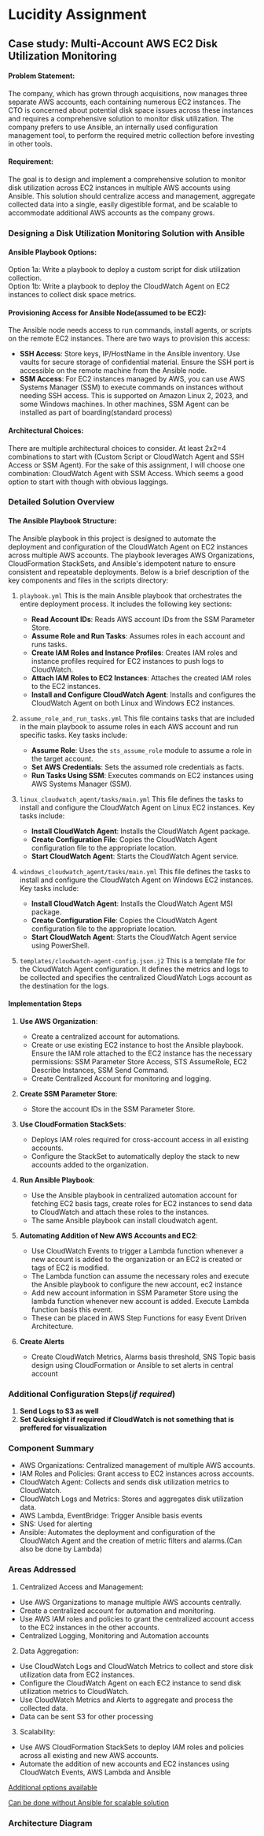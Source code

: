 # Lucidity Assignment
## Case study: Multi-Account AWS EC2 Disk Utilization Monitoring

#### Problem Statement: 
The company, which has grown through acquisitions, now manages three separate AWS accounts, each containing numerous EC2 instances. The CTO is concerned about potential disk space issues across these instances and requires a comprehensive solution to monitor disk utilization. The company prefers to use Ansible, an internally used configuration management tool, to perform the required metric collection before investing in other tools.



#### Requirement: 
The goal is to design and implement a comprehensive solution to monitor disk utilization across EC2 instances in multiple AWS accounts using Ansible. This solution should centralize access and management, aggregate collected data into a single, easily digestible format, and be scalable to accommodate additional AWS accounts as the company grows.



### Designing a Disk Utilization Monitoring Solution with Ansible

#### Ansible Playbook Options:

Option 1a: Write a playbook to deploy a custom script for disk utilization collection.  
Option 1b: Write a playbook to deploy the CloudWatch Agent on EC2 instances to collect disk space metrics.

#### Provisioning Access for Ansible Node(assumed to be EC2):

The Ansible node needs access to run commands, install agents, or scripts on the remote EC2 instances. There are two ways to provision this access:  
- **SSH Access**: Store keys, IP/HostName in the Ansible inventory. Use vaults for secure storage of confidential material. Ensure the SSH port is accessible on the remote machine from the Ansible node.
- **SSM Access**: For EC2 instances managed by AWS, you can use AWS Systems Manager (SSM) to execute commands on instances without needing SSH access. This is supported on Amazon Linux 2, 2023, and some Windows machines. In other machines, SSM Agent can be installed as part of boarding(standard process)  

#### Architectural Choices:

There are multiple architectural choices to consider. At least 2x2=4 combinations to start with (Custom Script or CloudWatch Agent and SSH Access or SSM Agent).
For the sake of this assignment, I will choose one combination: CloudWatch Agent with SSM Access. Which seems a good option to start with though with obvious laggings.

### Detailed Solution Overview
#### The Ansible Playbook Structure:

The Ansible playbook in this project is designed to automate the deployment and configuration of the CloudWatch Agent on EC2 instances across multiple AWS accounts. The playbook leverages AWS Organizations, CloudFormation StackSets, and Ansible's idempotent nature to ensure consistent and repeatable deployments. Below is a brief description of the key components and files in the scripts directory:

 1. `playbook.yml`
This is the main Ansible playbook that orchestrates the entire deployment process. It includes the following key sections:
    - **Read Account IDs**: Reads AWS account IDs from the SSM Parameter Store.
    - **Assume Role and Run Tasks**: Assumes roles in each account and runs tasks.
    - **Create IAM Roles and Instance Profiles**: Creates IAM roles and instance profiles required for EC2 instances to push logs to CloudWatch.
    - **Attach IAM Roles to EC2 Instances**: Attaches the created IAM roles to the EC2 instances.
    - **Install and Configure CloudWatch Agent**: Installs and configures the CloudWatch Agent on both Linux and Windows EC2 instances.

2. `assume_role_and_run_tasks.yml`
This file contains tasks that are included in the main playbook to assume roles in each AWS account and run specific tasks. Key tasks include:
    - **Assume Role**: Uses the `sts_assume_role` module to assume a role in the target account.
    - **Set AWS Credentials**: Sets the assumed role credentials as facts.
    - **Run Tasks Using SSM**: Executes commands on EC2 instances using AWS Systems Manager (SSM).

 3. `linux_cloudwatch_agent/tasks/main.yml`
    This file defines the tasks to install and configure the CloudWatch Agent on Linux EC2 instances. Key tasks include:
    - **Install CloudWatch Agent**: Installs the CloudWatch Agent package.
    - **Create Configuration File**: Copies the CloudWatch Agent configuration file to the appropriate location.
    - **Start CloudWatch Agent**: Starts the CloudWatch Agent service.

4. `windows_cloudwatch_agent/tasks/main.yml`
This file defines the tasks to install and configure the CloudWatch Agent on Windows EC2 instances. Key tasks include:
    - **Install CloudWatch Agent**: Installs the CloudWatch Agent MSI package.
    - **Create Configuration File**: Copies the CloudWatch Agent configuration file to the appropriate location.
    - **Start CloudWatch Agent**: Starts the CloudWatch Agent service using PowerShell.

5. `templates/cloudwatch-agent-config.json.j2`
This is a template file for the CloudWatch Agent configuration. It defines the metrics and logs to be collected and specifies the centralized CloudWatch Logs account as the destination for the logs. 

#### Implementation Steps

1. **Use AWS Organization**:
   - Create a centralized account for automations.
   - Create or use existing EC2 instance to host the Ansible playbook. Ensure the IAM role attached to the EC2 instance has the necessary permissions: SSM Parameter Store Access, STS AssumeRole, EC2 Describe Instances, SSM Send Command.
   - Create Centralized Account for monitoring and logging.

2. **Create SSM Parameter Store**:
   - Store the account IDs in the SSM Parameter Store.

3. **Use CloudFormation StackSets**:
   - Deploys IAM roles required for cross-account access in all existing accounts.
   - Configure the StackSet to automatically deploy the stack to new accounts added to the organization.

4. **Run Ansible Playbook**:
   - Use the Ansible playbook in centralized automation account for fetching EC2 basis tags, create roles for EC2 instances to send data to CloudWatch and attach these roles to the instances.
   - The same Ansible playbook can install cloudwatch agent.

5. **Automating Addition of New AWS Accounts and EC2**:
    - Use CloudWatch Events to trigger a Lambda function whenever a new account is added to the organization or an EC2 is created or tags of EC2 is modified.
    - The Lambda function can assume the necessary roles and execute the Ansible playbook to configure the new account, ec2 instance
    - Add new account information in SSM Parameter Store using the lambda function whenever new account is added. Execute Lambda function basis this event.
    - These can be placed in AWS Step Functions for easy Event Driven Architecture.

6. **Create Alerts**
    - Create CloudWatch Metrics, Alarms basis threshold, SNS Topic basis design using CloudFormation or Ansible to set alerts in central account

### Additional Configuration Steps(*if required*)
1. **Send Logs to S3 as well**
2. **Set Quicksight if required if CloudWatch is not something that is preffered for visualization**

### Component Summary
- AWS Organizations: Centralized management of multiple AWS accounts.
- IAM Roles and Policies: Grant access to EC2 instances across accounts.
- CloudWatch Agent: Collects and sends disk utilization metrics to CloudWatch.
- CloudWatch Logs and Metrics: Stores and aggregates disk utilization data.
- AWS Lambda, EventBridge:
Trigger Ansible basis events
- SNS: Used for alerting
- Ansible: Automates the deployment and configuration of the CloudWatch Agent and the creation of metric filters and alarms.(Can also be done by Lambda)

### Areas Addressed
1. Centralized Access and Management:
- Use AWS Organizations to manage multiple AWS accounts centrally.
- Create a centralized account for automation and monitoring.
- Use AWS IAM roles and policies to grant the centralized account access to the EC2 instances in the other accounts.
- Centralized Logging, Monitoring and Automation accounts

2. Data Aggregation:
- Use CloudWatch Logs and CloudWatch Metrics to collect and store disk utilization data from EC2 instances.
- Configure the CloudWatch Agent on each EC2 instance to send disk utilization metrics to CloudWatch.
- Use CloudWatch Metrics and Alerts to aggregate and process the collected data.
- Data can be sent S3 for other processing

3. Scalability:
- Use AWS CloudFormation StackSets to deploy IAM roles and policies across all existing and new AWS accounts.
- Automate the addition of new accounts and EC2 instances using CloudWatch Events,  AWS Lambda and Ansible

[Additional options available](https://aws.amazon.com/blogs/mt/keeping-ansible-effortless-with-aws-systems-manager/)  

  [Can be done without Ansible for scalable solution](https://aws.amazon.com/blogs/compute/automating-amazon-ec2-windows-ebs-volumes-monitoring-and-creating-alarms/)
### Architecture Diagram

